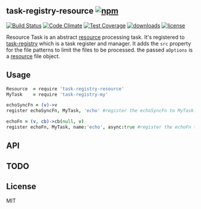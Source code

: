 ## task-registry-resource [![npm](https://img.shields.io/npm/v/task-registry-resource.svg)](https://npmjs.org/package/task-registry-resource)

[![Build Status](https://img.shields.io/travis/snowyu/task-registry-resource.js/master.svg)](http://travis-ci.org/snowyu/task-registry-resource.js)
[![Code Climate](https://codeclimate.com/github/snowyu/task-registry-resource.js/badges/gpa.svg)](https://codeclimate.com/github/snowyu/task-registry-resource.js)
[![Test Coverage](https://codeclimate.com/github/snowyu/task-registry-resource.js/badges/coverage.svg)](https://codeclimate.com/github/snowyu/task-registry-resource.js/coverage)
[![downloads](https://img.shields.io/npm/dm/task-registry-resource.svg)](https://npmjs.org/package/task-registry-resource)
[![license](https://img.shields.io/npm/l/task-registry-resource.svg)](https://npmjs.org/package/task-registry-resource)

Resource Task is an abstract [resource][resource-file] processing task.
It's registered to [task-registry][task-registry] which is a  task register and manager.
It adds the `src` property for the file patterns to limit the files to be processed.
the passed `aOptions` is a [resource][resource-file] file object.

## Usage

```coffee
Resource  = require 'task-registry-resource'
MyTask    = require 'task-registry-my'

echoSyncFn = (v)->v
register echoSyncFn, MyTask, 'echo' #register the echoSyncFn to MyTask.

echoFn = (v, cb)->cb(null, v)
register echoFn, MyTask, name:'echo', async:true #register the echoFn to MyTask.
```

## API


## TODO


## License

MIT


[task-registry]: https://github.com/snowyu/task-registry.js
[resource-file]: https://github.com/snowyu/resource-file.js
